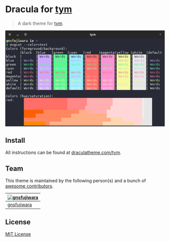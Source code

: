 # Dracula for [tym](https://github.com/endaaman/tym)

> A dark theme for [tym](https://github.com/endaaman/tym).

![Screenshot](./screenshot.png)

## Install

All instructions can be found at [draculatheme.com/tym](https://draculatheme.com/tym).

## Team

This theme is maintained by the following person(s) and a bunch of [awesome contributors](https://github.com/dracula/tym/graphs/contributors).

[![gnsfujiwara](https://github.com/gnsfujiwara.png?size=100)](https://github.com/gnsfujiwara) |
--- |
[gnsfujiwara](https://github.com/gnsfujiwara) |

## License

[MIT License](./LICENSE)